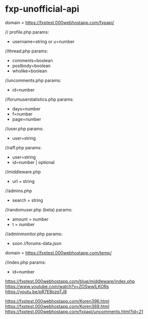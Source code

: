 # fxp-unofficial-api

domain = https://fxptest.000webhostapp.com/fxpapi/

// profile.php
params:
* username=string or u=number

//thread.php
params:
* comments=boolean
* postbody=boolean
* wholike=boolean

//uncomments.php
params:
* id=number

//forumuserstatistics.php
params:
* days=number
* f=number
* page=number

//user.php
params:
* user=string

//raff.php
params:
* user=string
* id=number | optional

//middleware.php
* url = string

//admins.php
* search = string

//randomuser.php (beta)
params: 
* amount = number
* t = number

//adminmonitor.php
params:
* soon
//forums-data.json


domain = https://fxptest.000webhostapp.com/temp/

//index.php
params:
* id=number

https://fxptest.000webhostapp.com/blue/middleware/index.php
https://www.youtube.com/watch?v=ZOSwwlLKORs
https://youtu.be/pR7E8ozqTJ8

https://fxptest.000webhostapp.com/Koren396.html
https://fxptest.000webhostapp.com/Koren369.html
https://fxptest.000webhostapp.com/fxpapi/uncomments.html?id=21
